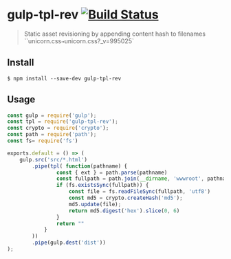# gulp-tpl-rev [![Build Status](https://api.travis-ci.org/kwoktung/gulp-tpl-rev.svg?branch=master)](https://travis-ci.org/kwoktung/gulp-tpl-rev)

> Static asset revisioning by appending content hash to filenames
> ``unicorn.css` → `unicorn.css?_v=995025`

## Install

```
$ npm install --save-dev gulp-tpl-rev
```

## Usage

```js
const gulp = require('gulp');
const tpl = require('gulp-tpl-rev');
const crypto = require('crypto');
const path = require('path');
const fs= require('fs')

exports.default = () => (
	gulp.src('src/*.html')
		.pipe(tpl( function(pathname) {
				const { ext } = path.parse(pathname)
				const fullpath = path.join(__dirname, 'wwwroot', pathname)
				if (fs.existsSync(fullpath)) {
					const file = fs.readFileSync(fullpath, 'utf8')
					const md5 = crypto.createHash('md5');
					md5.update(file);
					return md5.digest('hex').slice(0, 6)
				}
				return ""
			}
		))
		.pipe(gulp.dest('dist'))
);
```
